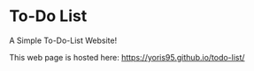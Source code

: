 # To-Do List

A Simple To-Do-List Website!

This web page is hosted here: https://yoris95.github.io/todo-list/
